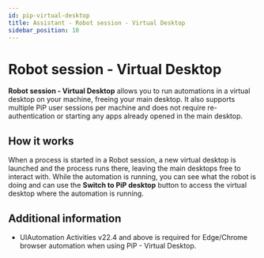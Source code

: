 ```yaml
---
id: pip-virtual-desktop
title: Assistant - Robot session - Virtual Desktop
sidebar_position: 10
---
```

# Robot session - Virtual Desktop

**Robot session - Virtual Desktop** allows you to run automations in a virtual desktop on your machine, freeing your main desktop. It also supports multiple
PiP user sessions per machine and does not require re-authentication or starting any apps already opened in the main desktop.

## How it works

When a process is started in a Robot session, a new virtual desktop is launched and the process runs there, leaving the main
desktops free to interact with. While the automation is running, you can see what the robot is doing and can use the **Switch to PiP desktop** button to access the virtual desktop where the automation is running.

## Additional information

* UIAutomation Activities v22.4 and above is required for Edge/Chrome browser automation when using PiP - Virtual Desktop.